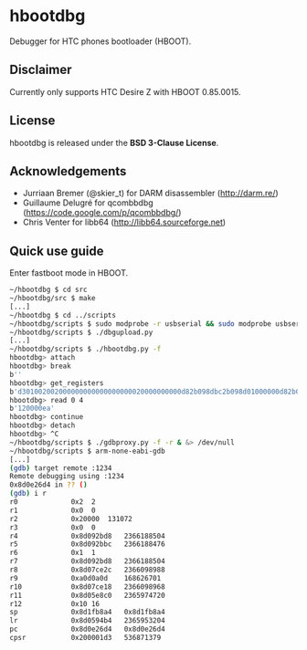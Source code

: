 # hbootdbg

Debugger for HTC phones bootloader (HBOOT).

## Disclaimer

Currently only supports HTC Desire Z with HBOOT 0.85.0015.

## License

hbootdbg is released under the **BSD 3-Clause License**.

## Acknowledgements

* Jurriaan Bremer (@skier_t) for DARM disassembler (http://darm.re/)
* Guillaume Delugré for qcombbdbg (https://code.google.com/p/qcombbdbg/)
* Chris Venter for libb64 (http://libb64.sourceforge.net)

## Quick use guide

Enter fastboot mode in HBOOT.

```bash
~/hbootdbg $ cd src
~/hbootdbg/src $ make
[...]
~/hbootdbg $ cd ../scripts
~/hbootdbg/scripts $ sudo modprobe -r usbserial && sudo modprobe usbserial vendor=0x0BB4 product=0x0fff
~/hbootdbg/scripts $ ./dbgupload.py
[...]
~/hbootdbg/scripts $ ./hbootdbg.py -f
hbootdbg> attach
hbootdbg> break
b''
hbootdbg> get_registers
b'd301002002000000000000000000020000000000d82b098dbc2b098d01000000d82b098d2cce078d0d0a0d0a18ce078d0b0b0b0b10000000a4b81f8db494058dd4260e8d'
hbootdbg> read 0 4  
b'120000ea'
hbootdbg> continue
hbootdbg> detach
hbootdbg> ^C
~/hbootdbg/scripts $ ./gdbproxy.py -f -r & &> /dev/null
~/hbootdbg/scripts $ arm-none-eabi-gdb
[...]
(gdb) target remote :1234
Remote debugging using :1234
0x8d0e26d4 in ?? ()
(gdb) i r
r0             0x2	2
r1             0x0	0
r2             0x20000	131072
r3             0x0	0
r4             0x8d092bd8	2366188504
r5             0x8d092bbc	2366188476
r6             0x1	1
r7             0x8d092bd8	2366188504
r8             0x8d07ce2c	2366098988
r9             0xa0d0a0d	168626701
r10            0x8d07ce18	2366098968
r11            0x8d05e8c0	2365974720
r12            0x10	16
sp             0x8d1fb8a4	0x8d1fb8a4
lr             0x8d0594b4	2365953204
pc             0x8d0e26d4	0x8d0e26d4
cpsr           0x200001d3	536871379
```
